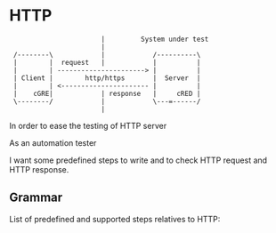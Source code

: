 # HTTP

```ditaa
                       |         System under test
                       |           
 /--------\            |            /----------\
 |        |  request   |            |          |
 |        | ----------------------> |          |
 | Client |        http/https       |  Server  |
 |        | <---------------------- |          |
 |    cGRE|            | response   |     cRED |
 \--------/            |            \---=------/
                       |
```

  In order to ease the testing of HTTP server

  As an automation tester

  I want some predefined steps to write and to check HTTP request and HTTP response.

## Grammar

List of predefined and supported steps relatives to HTTP: